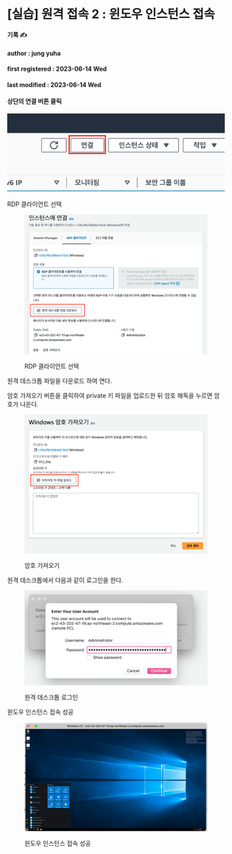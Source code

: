 # \[실습] 원격 접속 2 : 윈도우 인스턴스 접속

**기록 ✍️**

#### author : jung yuha

#### first registered : 2023-06-14 Wed

#### last modified : 2023-06-14 Wed



#### 상단의 연결 버튼 클릭

![](<../../.gitbook/assets/image (23).png>)

RDP 클라이언트 선택

<figure><img src="../../.gitbook/assets/image (52).png" alt=""><figcaption><p>RDP 클라이언트 선택</p></figcaption></figure>

원격 데스크톱 파일을 다운로드 하여 연다.

암호 가져오기 버튼을 클릭하여 private 키 파일을 업로드한 뒤 암호 해독을 누르면 암호가 나온다.

<figure><img src="../../.gitbook/assets/image (24).png" alt=""><figcaption><p> 암호 가져오기</p></figcaption></figure>

원격 데스크톱에서 다음과 같이 로그인을 한다.

<figure><img src="../../.gitbook/assets/image (48).png" alt=""><figcaption><p>원격 데스크톱 로그인</p></figcaption></figure>

윈도우 인스턴스 접속 성공

<figure><img src="../../.gitbook/assets/image (40).png" alt=""><figcaption><p> 윈도우 인스턴스 접속 성공</p></figcaption></figure>
